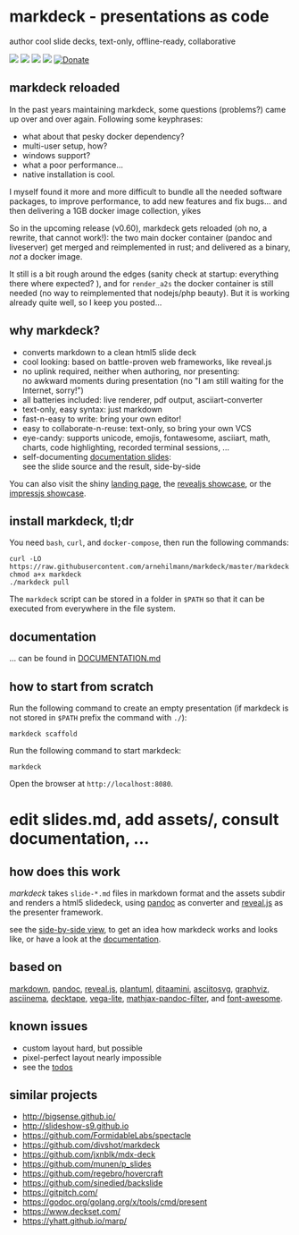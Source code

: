 # markdeck - presentations as code

author cool slide decks, text-only, offline-ready, collaborative

![](https://img.shields.io/github/forks/arnehilmann/markdeck.svg)
![](https://img.shields.io/github/stars/arnehilmann/markdeck.svg)
![](https://img.shields.io/github/issues/arnehilmann/markdeck.svg)
![](https://img.shields.io/github/license/arnehilmann/markdeck.svg)
[![Donate](https://img.shields.io/badge/Donate-PayPal-green.svg)](https://paypal.me/ArneHilmann)
<!--
https://img.shields.io/twitter/url/https/github.com/arnehilmann/markdeck.svg?style=social
-->

## markdeck reloaded

In the past years maintaining markdeck, some questions (problems?) came up over and over again. 
Following some keyphrases:

* what about that pesky docker dependency? 
* multi-user setup, how?
* windows support?
* what a poor performance...
* native installation is cool.

I myself found it more and more difficult to bundle all the needed software
packages, to improve performance, to add new features and fix bugs...
and then delivering a 1GB docker image collection, yikes

So in the upcoming release (v0.60), markdeck gets reloaded (oh no, a rewrite,
that cannot work!): the two main docker container (pandoc and liveserver) get
merged and reimplemented in rust; and delivered as a binary, _not_ a docker
image.

It still is a bit rough around the edges (sanity check at startup: everything
there where expected? ), and for `render_a2s` the docker container is still
needed (no way to reimplemented that nodejs/php beauty). But it is working
already quite well, so I keep you posted...


## why markdeck?

* converts markdown to a clean html5 slide deck
* cool looking: based on battle-proven web frameworks, like reveal.js
* no uplink required, neither when authoring, nor presenting:</br>
    no awkward moments during presentation (no "I am still waiting for the Internet, sorry!")
* all batteries included: live renderer, pdf output, asciiart-converter
* text-only, easy syntax: just markdown
* fast-n-easy to write: bring your own editor!
* easy to collaborate-n-reuse: text-only, so bring your own VCS
* eye-candy: supports unicode, emojis, fontawesome, asciiart, math, charts, code highlighting,
    recorded terminal sessions, ...
* self-documenting [documentation slides](DOCUMENTATION.md#self-documenting-documentation-slides):</br>
    see the slide source and the result, side-by-side

You can also visit the shiny [landing page](https://arnehilmann.github.io/markdeck/), the
[revealjs showcase](https://arnehilmann.github.io/markdeck/showcase/), or the
[impressjs showcase](https://arnehilmann.github.io/markdeck/showcase.impress/).


## install markdeck, tl;dr

You need `bash`, `curl`, and `docker-compose`, then run the following commands:
```
curl -LO https://raw.githubusercontent.com/arnehilmann/markdeck/master/markdeck
chmod a+x markdeck
./markdeck pull
```

The `markdeck` script can be stored in a folder in `$PATH` so that it
can be executed from everywhere in the file system.


## documentation

... can be found in [DOCUMENTATION.md](DOCUMENTATION.md)


## how to start from scratch

Run the following command to create an empty presentation (if markdeck
is not stored in `$PATH` prefix the command with `./`):

```
markdeck scaffold
```

Run the following command to start markdeck:

```
markdeck
```

Open the browser at `http://localhost:8080`.

# edit slides.md, add assets/, consult documentation, ...


## how does this work

*markdeck* takes ```slide-*.md``` files in markdown format
and the assets subdir
and renders a html5 slidedeck, using [pandoc](http://pandoc.org) as converter
and [reveal.js](http://lab.hakim.se/reveal-js/) as the presenter framework.

see the
[side-by-side view](https://arnehilmann.github.io/markdeck/showcase/explain.html),
to get an idea how markdeck works and looks like, or have a look
at the [documentation](DOCUMENTATION.md).


## based on

[markdown](https://daringfireball.net/projects/markdown/syntax),
[pandoc](https://pandoc.org/),
[reveal.js](https://revealjs.com/#/),
[plantuml](http://wiki.plantuml.net/site/index),
[ditaamini](http://ditaa.sourceforge.net/),
[asciitosvg](https://github.com/dhobsd/asciitosvg),
[graphviz](https://www.graphviz.org/),
[asciinema](https://asciinema.org/),
[decktape](https://github.com/astefanutti/decktape),
[vega-lite](https://vega.github.io/vega-lite/),
[mathjax-pandoc-filter](https://www.npmjs.com/package/mathjax-pandoc-filter), and
[font-awesome](https://fontawesome.com/).


## known issues

* custom layout hard, but possible
* pixel-perfect layout nearly impossible
* see the [todos](TODOS.md)


## similar projects

* http://bigsense.github.io/
* http://slideshow-s9.github.io
* https://github.com/FormidableLabs/spectacle
* https://github.com/divshot/markdeck
* https://github.com/jxnblk/mdx-deck
* https://github.com/munen/p_slides
* https://github.com/regebro/hovercraft
* https://github.com/sinedied/backslide
* https://gitpitch.com/
* https://godoc.org/golang.org/x/tools/cmd/present
* https://www.deckset.com/
* https://yhatt.github.io/marp/
